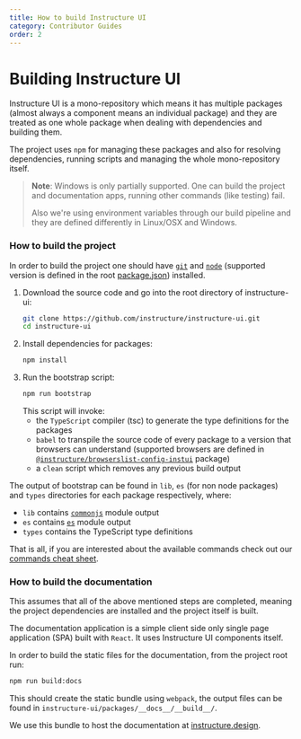 ```yaml
---
title: How to build Instructure UI
category: Contributor Guides
order: 2
---
```


# Building Instructure UI

Instructure UI is a mono-repository which means it has multiple packages (almost always a component means an individual package) and they are treated as one whole package when dealing with dependencies and building them.

The project uses `npm` for managing these packages and also for resolving dependencies, running scripts and managing the whole mono-repository itself.

> **Note**: Windows is only partially supported. One can build the project and documentation apps, running other commands (like testing) fail.
>
> Also we're using environment variables through our build pipeline and they are defined differently in Linux/OSX and Windows.

### How to build the project

In order to build the project one should have [`git`](https://git-scm.com/book/en/v2/Getting-Started-Installing-Git) and [`node`](https://nodejs.org/en/download/) (supported version is defined in the root [package.json](https://github.com/instructure/instructure-ui/blob/master/package.json#L90)) installed.

1. Download the source code and go into the root directory of instructure-ui:
   ```sh
   git clone https://github.com/instructure/instructure-ui.git
   cd instructure-ui
   ```
2. Install dependencies for packages:
   ```sh
   npm install
   ```
3. Run the bootstrap script:
   ```sh
   npm run bootstrap
   ```
   This script will invoke:
   - the `TypeScript` compiler (tsc) to generate the type definitions for the packages
   - `babel` to transpile the source code of every package to a version that browsers can understand (supported browsers are defined in [`@instructure/browserslist-config-instui`](https://github.com/instructure/instructure-ui/blob/master/packages/browserslist-config-instui/index.js) package)
   - a `clean` script which removes any previous build output

The output of bootstrap can be found in `lib`, `es` (for non node packages) and `types` directories for each package respectively, where:

- `lib` contains [`commonjs`](https://nodejs.org/docs/latest/api/modules.html#modules-commonjs-modules) module output
- `es` contains [`es`](https://nodejs.org/docs/latest/api/esm.html#modules-ecmascript-modules) module output
- `types` contains the TypeScript type definitions

That is all, if you are interested about the available commands check out our [commands cheat sheet](/#dev-commands).

### How to build the documentation

This assumes that all of the above mentioned steps are completed, meaning the project dependencies are installed and the project itself is built.

The documentation application is a simple client side only single page application (SPA) built with `React`. It uses Instructure UI components itself.

In order to build the static files for the documentation, from the project root run:

```sh
npm run build:docs
```

This should create the static bundle using `webpack`, the output files can be found in `instructure-ui/packages/__docs__/__build__/`.

We use this bundle to host the documentation at [instructure.design](https://instructure.design).
